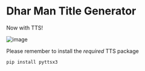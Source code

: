# Dhar Man Title Generator
Now with TTS! 

![image](https://user-images.githubusercontent.com/71535863/131921837-284e0778-d41a-4a9e-8f83-0dc7749d653e.png)

Please remember to install the *required* TTS package 
```
pip install pyttsx3
```
